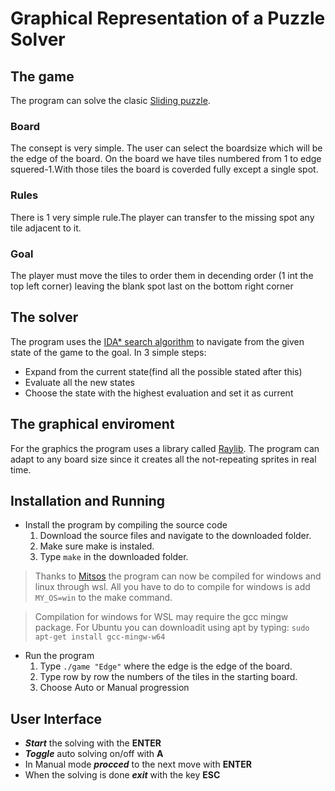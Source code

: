 # Graphical Representation of a Puzzle Solver

## The game
The program can solve the clasic [Sliding puzzle](https://en.wikipedia.org/wiki/Sliding_puzzle). 

### Board
The consept is very simple. The user can select the boardsize which will be the edge of the board. On the board we have tiles numbered from 1 to edge squered-1.With those tiles the board is coverded fully except a single spot.

### Rules
There is 1 very simple rule.The player can transfer to the missing spot any tile adjacent to it.

### Goal
The player must move the tiles to order them in decending order (1 int the top left corner) leaving the blank spot last on the bottom right corner

## The solver
The program uses the [IDA* search algorithm](https://en.wikipedia.org/wiki/Iterative_deepening_A*) to navigate from the given state of the game to the goal. In 3 simple steps:

- Expand from the current state(find all the possible stated after this)
- Evaluate all the new states
- Choose the state with the highest evaluation and set it as current
  
## The graphical enviroment
For the graphics the program uses a library called [Raylib](https://www.raylib.com/). The program can adapt to any board size since it creates all the not-repeating sprites in real time.

## Installation and Running

- Install the program by compiling the source code
    1. Download the source files and navigate to the downloaded folder.
    2. Make sure make is instaled.
    3. Type `make` in the downloaded folder.

> Thanks to [Mitsos](https://github.com/Jimminer) the program can now be compiled for windows and linux through wsl. All you have to do to compile for windows is add `MY_OS=win` to the make command. 

> Compilation for windows for WSL may require the gcc mingw package. For Ubuntu you can downloadit using apt by typing: `sudo apt-get install gcc-mingw-w64` 


- Run the program
    1. Type `./game "Edge"` where the edge is the edge of the board.
    2. Type row by row the numbers of the tiles in the starting board. 
    3. Choose Auto or Manual progression
   
## User Interface
-   ***Start*** the solving with the __ENTER__
-   ***Toggle*** auto solving on/off with  __A__
-   In Manual mode ***procced*** to the next move with __ENTER__
-   When the solving is done ***exit*** with the key __ESC__